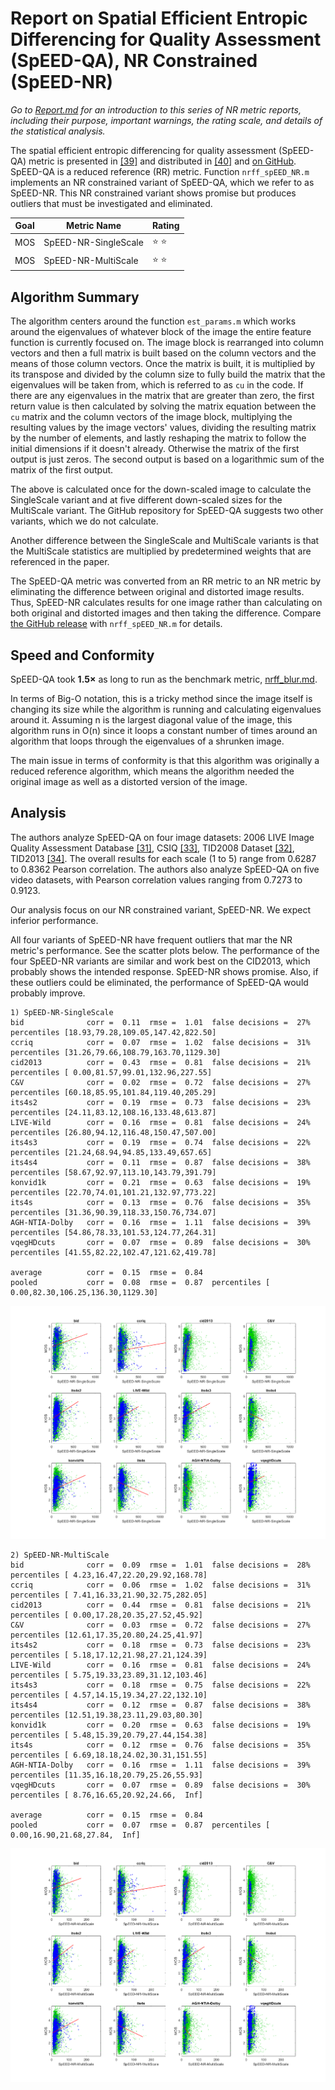 # Report on Spatial Efficient Entropic Differencing for Quality Assessment (SpEED-QA), NR Constrained (SpEED-NR)

_Go to [Report.md](Report.md) for an introduction to this series of NR metric reports, including their purpose, important warnings, the rating scale, and details of the statistical analysis._ 

The spatial efficient entropic differencing for quality assessment (SpEED-QA) metric is presented in [[39]](Publications.md) and distributed in [[40]](Publications.md) and [on GitHub](https://github.com/christosbampis/SpEED-QA_release). SpEED-QA is a reduced reference (RR) metric.
Function `nrff_spEED_NR.m` implements an NR constrained variant of SpEED-QA, which we refer to as SpEED-NR. This NR constrained variant shows promise but produces outliers that must be investigated and eliminated.

Goal | Metric Name|Rating
-----|------------|------
MOS  | SpEED-NR-SingleScale | :star: :star:
MOS  | SpEED-NR-MultiScale | :star: :star:

## Algorithm Summary
The algorithm centers around the function `est_params.m` which works around the eigenvalues of whatever block of the image the entire feature function is currently focused on. The image block is rearranged into column vectors and then a full matrix is built based on the column vectors and the means of those column vectors. Once the matrix is built, it is multiplied by its transpose and divided by the column size to fully build the matrix that the eigenvalues will be taken from, which is referred to as `cu` in the code. If there are any eigenvalues in the matrix that are greater than zero, the first return value is then calculated by solving the matrix equation between the `cu` matrix and the column vectors of the image block, multiplying the resulting values by the image vectors' values, dividing the resulting matrix by the number of elements, and lastly reshaping the matrix to follow the initial dimensions if it doesn't already. Otherwise the matrix of the first output is just zeros. The second output is based on a logarithmic sum of the matrix of the first output. 

The above is calculated once for the down-scaled image to calculate the SingleScale variant and at five different down-scaled sizes for the MultiScale variant. The GitHub repository for SpEED-QA suggests two other variants, which we do not calculate. 

Another difference between the SingleScale and MultiScale variants is that the MultiScale statistics are multiplied by predetermined weights that are referenced in the paper.

The SpEED-QA metric was converted from an RR metric to an NR metric by eliminating the difference between original and distorted image results. Thus, SpEED-NR calculates results for one image rather than calculating on both original and distorted images and then taking the difference. Compare [the GitHub release](https://github.com/christosbampis/SpEED-QA_release) with `nrff_spEED_NR.m` for details. 

## Speed and Conformity
SpEED-QA took __1.5×__ as long to run as the benchmark metric, [nrff_blur.md](ReportBlur.md).

In terms of Big-O notation, this is a tricky method since the image itself is changing its size while the algorithm is running and calculating eigenvalues around it. Assuming n is the largest diagonal value of the image, this algorithm runs in O(n) since it loops a constant number of times around an algorithm that loops through the eigenvalues of a shrunken image. 

The main issue in terms of conformity is that this algorithm was originally a reduced reference algorithm, which means the algorithm needed the original image as well as a distorted version of the image.

## Analysis

The authors analyze SpEED-QA on four image datasets: 2006 LIVE Image Quality Assessment Database [[31]](Publications.md), CSIQ [[33]](Publications.md), TID2008 Dataset [[32]](Publications.md), TID2013 [[34]](Publications.md). The overall results for each scale (1 to 5) range from 0.6287 to 0.8362 Pearson correlation. The authors also analyze SpEED-QA on five video datasets, with Pearson correlation values ranging from 0.7273 to 0.9123. 

Our analysis focus on our NR constrained variant, SpEED-NR. We expect inferior performance.

All four variants of SpEED-NR have frequent outliers that mar the NR metric's performance. See the scatter plots below. The performance of the four SpEED-NR variants are similar and work best on the CID2013, which probably shows the intended response. SpEED-NR shows promise. Also, if these outliers could be eliminated, the performance of SpEED-QA would probably improve. 
```
1) SpEED-NR-SingleScale 
bid              corr =  0.11  rmse =  1.01  false decisions =  27%  percentiles [18.93,79.28,109.05,147.42,822.50]
ccriq            corr =  0.07  rmse =  1.02  false decisions =  31%  percentiles [31.26,79.66,108.79,163.70,1129.30]
cid2013          corr =  0.43  rmse =  0.81  false decisions =  21%  percentiles [ 0.00,81.57,99.01,132.96,227.55]
C&V              corr =  0.02  rmse =  0.72  false decisions =  27%  percentiles [60.18,85.95,101.84,119.40,205.29]
its4s2           corr =  0.19  rmse =  0.73  false decisions =  23%  percentiles [24.11,83.12,108.16,133.48,613.87]
LIVE-Wild        corr =  0.16  rmse =  0.81  false decisions =  24%  percentiles [26.80,94.12,116.48,150.47,507.00]
its4s3           corr =  0.19  rmse =  0.74  false decisions =  22%  percentiles [21.24,68.94,94.85,133.49,657.65]
its4s4           corr =  0.11  rmse =  0.87  false decisions =  38%  percentiles [58.67,92.97,113.10,143.79,391.79]
konvid1k         corr =  0.21  rmse =  0.63  false decisions =  19%  percentiles [22.70,74.01,101.21,132.97,773.22]
its4s            corr =  0.13  rmse =  0.76  false decisions =  35%  percentiles [31.36,90.39,118.33,150.76,734.07]
AGH-NTIA-Dolby   corr =  0.16  rmse =  1.11  false decisions =  39%  percentiles [54.86,78.33,101.53,124.77,264.31]
vqegHDcuts       corr =  0.07  rmse =  0.89  false decisions =  30%  percentiles [41.55,82.22,102.47,121.62,419.78]

average          corr =  0.15  rmse =  0.84
pooled           corr =  0.08  rmse =  0.87  percentiles [ 0.00,82.30,106.25,136.30,1129.30]
```
![](images/report_speed_ss.png)

```
2) SpEED-NR-MultiScale 
bid              corr =  0.09  rmse =  1.01  false decisions =  28%  percentiles [ 4.23,16.47,22.20,29.92,168.78]
ccriq            corr =  0.06  rmse =  1.02  false decisions =  31%  percentiles [ 7.41,16.33,21.90,32.75,282.05]
cid2013          corr =  0.44  rmse =  0.81  false decisions =  21%  percentiles [ 0.00,17.28,20.35,27.52,45.92]
C&V              corr =  0.03  rmse =  0.72  false decisions =  27%  percentiles [12.61,17.35,20.80,24.25,41.97]
its4s2           corr =  0.18  rmse =  0.73  false decisions =  23%  percentiles [ 5.18,17.12,21.98,27.21,124.39]
LIVE-Wild        corr =  0.16  rmse =  0.81  false decisions =  24%  percentiles [ 5.75,19.33,23.89,31.12,103.46]
its4s3           corr =  0.18  rmse =  0.75  false decisions =  22%  percentiles [ 4.57,14.15,19.34,27.22,132.10]
its4s4           corr =  0.12  rmse =  0.87  false decisions =  38%  percentiles [12.51,19.38,23.11,29.03,80.30]
konvid1k         corr =  0.20  rmse =  0.63  false decisions =  19%  percentiles [ 5.48,15.39,20.79,27.44,154.38]
its4s            corr =  0.12  rmse =  0.76  false decisions =  35%  percentiles [ 6.69,18.18,24.02,30.31,151.55]
AGH-NTIA-Dolby   corr =  0.16  rmse =  1.11  false decisions =  39%  percentiles [11.35,16.18,20.79,25.26,55.93]
vqegHDcuts       corr =  0.07  rmse =  0.89  false decisions =  30%  percentiles [ 8.76,16.65,20.92,24.66,  Inf]

average          corr =  0.15  rmse =  0.84
pooled           corr =  0.07  rmse =  0.87  percentiles [ 0.00,16.90,21.68,27.84,  Inf]
```
![](images/report_speed_ms.png)
```

